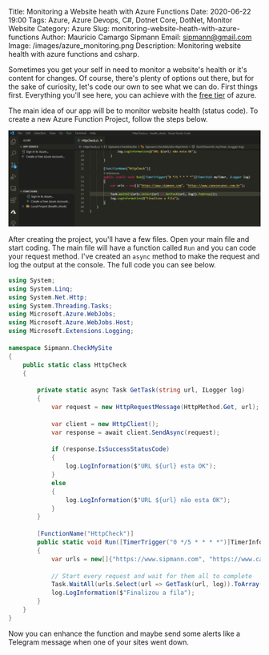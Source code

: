 Title: Monitoring a Website heath with Azure Functions
Date: 2020-06-22 19:00
Tags: Azure, Azure Devops, C#, Dotnet Core, DotNet, Monitor Website
Category: Azure
Slug: monitoring-website-heath-with-azure-functions
Author: Maurício Camargo Sipmann
Email: sipmann@gmail.com
Image: /images/azure_monitoring.png
Description: Monitoring website health with azure functions and csharp.

Sometimes you get your self in need to monitor a website's health or it's content for changes. Of course, there's plenty of options out there, but for the sake of curiosity, let's code our own to see what we can do. First things first. Everything you'll see here, you can achieve with the [free tier](https://azure.microsoft.com/free/) of azure.

The main idea of our app will be to monitor website health (status code). To create a new Azure Function Project, follow the steps below.

![Steps to create a azure function project](/images/azure_functions.gif)

After creating the project, you'll have a few files. Open your main file and start coding. The main file will have a function called `Run`  and you can code your request method. I've created an `async` method to make the request and log the output at the console. The full code you can see below.

```c#
using System;
using System.Linq;
using System.Net.Http;
using System.Threading.Tasks;
using Microsoft.Azure.WebJobs;
using Microsoft.Azure.WebJobs.Host;
using Microsoft.Extensions.Logging;

namespace Sipmann.CheckMySite
{
    public static class HttpCheck
    {

        private static async Task GetTask(string url, ILogger log)
        {
            var request = new HttpRequestMessage(HttpMethod.Get, url);

            var client = new HttpClient();
            var response = await client.SendAsync(request);

            if (response.IsSuccessStatusCode)
            {
                log.LogInformation($"URL ${url} esta OK");
            }
            else
            {
                log.LogInformation($"URL ${url} não esta OK");
            }
        }

        [FunctionName("HttpCheck")]
        public static void Run([TimerTrigger("0 */5 * * * *")]TimerInfo myTimer, ILogger log)
        {
            var urls = new[]{"https://www.sipmann.com", "https://www.canezecanez.com.br"};
		
            // Start every request and wait for them all to complete
            Task.WaitAll(urls.Select(url => GetTask(url, log)).ToArray());
            log.LogInformation($"Finalizou a fila");
        }
    }
}
```

Now you can enhance the function and maybe send some alerts like a Telegram message when one of your sites went down.